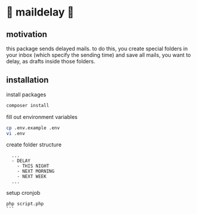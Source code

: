 # 📧 maildelay 📧

## motivation

this package sends delayed mails. to do this, you create special folders in your inbox (which specify the sending time) and save all mails, you want to delay, as drafts inside those folders.

## installation

install packages

```sh
composer install
```

fill out environment variables

```sh
cp .env.example .env
vi .env
```

create folder structure

```
  ...
  - DELAY
    - THIS NIGHT
    - NEXT MORNING
    - NEXT WEEK
  ...
```

setup cronjob

````sh
php script.php
```

````
